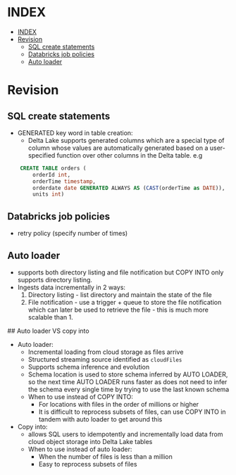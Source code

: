 # INDEX

- [INDEX](#index)
- [Revision](#revision)
  - [SQL create statements](#sql-create-statements)
  - [Databricks job policies](#databricks-job-policies)
  - [Auto loader](#auto-loader)

# Revision

## SQL create statements

- GENERATED key word in table creation:
  - Delta Lake supports generated columns which are a special type of column whose values are automatically generated based on a user-specified function over other columns in the Delta table. e.g

```sql
    CREATE TABLE orders (
        orderId int,
        orderTime timestamp,
        orderdate date GENERATED ALWAYS AS (CAST(orderTime as DATE)),
        units int)
```

## Databricks job policies

- retry policy (specify number of times)

## Auto loader

- supports both directory listing and file notification but COPY INTO only supports directory  listing.
- Ingests data incrementally in 2 ways:
  1. Directory listing - list directory and maintain the state of the file
  2. File notification - use a trigger + queue to store the file notification which can
  later be used to retrieve the file - this is much more scalable than 1.

## Auto loader VS copy into

- Auto loader:
	- Incremental loading from cloud storage as files arrive
	- Structured streaming source identified as `cloudFiles`
	- Supports schema inference and evolution
	- Schema location is used to store schema inferred by AUTO LOADER, so the next time AUTO LOADER runs faster as does not need to infer the schema every single time by trying to use the last known schema
	- When to use instead of COPY INTO:
		- For locations with files in the order of millions or higher
		- It is difficult to reprocess subsets of files, can use COPY INTO in tandem with auto loader to get around this
- Copy into:
	- allows SQL users to idempotently and incrementally load data from cloud object storage into Delta Lake tables
	- When to use instead of auto loader:
		- When the number of files is less than a million
		- Easy to reprocess subsets of files 


